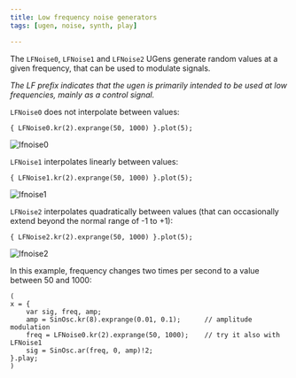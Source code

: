 ```yaml
---
title: Low frequency noise generators
tags: [ugen, noise, synth, play]

---
```


The `LFNoise0`, `LFNoise1` and `LFNoise2` UGens generate random values at a given frequency, that can be used to modulate signals.

*The LF prefix indicates that the ugen
is primarily intended to be used at low frequencies, mainly as a control signal.*


`LFNoise0` does not interpolate between values:
~~~
{ LFNoise0.kr(2).exprange(50, 1000) }.plot(5);
~~~

![lfnoise0](/images/blog/lfnoise0.png "LFNoise0")


`LFNoise1` interpolates linearly between values:
~~~
{ LFNoise1.kr(2).exprange(50, 1000) }.plot(5);
~~~

![lfnoise1](/images/blog/lfnoise1.png "LFNoise1")


`LFNoise2` interpolates quadratically between values (that can occasionally extend beyond the normal range of -1 to +1):
~~~
{ LFNoise2.kr(2).exprange(50, 1000) }.plot(5);
~~~

![lfnoise2](/images/blog/lfnoise2.png "LFNoise2")


In this example, frequency changes two times per second to a value between 50 and 1000:
~~~
(
x = {
	var sig, freq, amp;
	amp = SinOsc.kr(8).exprange(0.01, 0.1);      // amplitude modulation
	freq = LFNoise0.kr(2).exprange(50, 1000);    // try it also with LFNoise1
	sig = SinOsc.ar(freq, 0, amp)!2;
}.play;
)
~~~